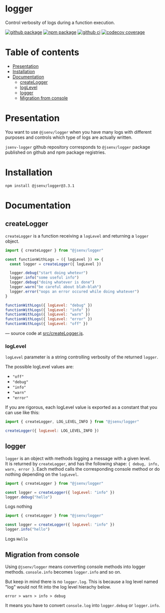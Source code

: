 # logger

Control verbosity of logs during a function execution.

[![github package](https://img.shields.io/github/package-json/v/jsenv/jsenv-logger.svg?logo=github&label=package)](https://github.com/jsenv/jsenv-logger/packages)
[![npm package](https://img.shields.io/npm/v/@jsenv/logger.svg?logo=npm&label=package)](https://www.npmjs.com/package/@jsenv/logger)
[![github ci](https://github.com/jsenv/jsenv-logger/workflows/ci/badge.svg)](https://github.com/jsenv/jsenv-logger/actions?workflow=ci)
[![codecov coverage](https://codecov.io/gh/jsenv/jsenv-logger/branch/master/graph/badge.svg)](https://codecov.io/gh/jsenv/jsenv-logger)

# Table of contents

- [Presentation](#Presentation)
- [Installation](#installation)
- [Documentation](#usage)
  - [createLogger](#createLogger)
  - [logLevel](#logLevel)
  - [logger](#logger)
  - [Migration from console](#migration-from-console)

# Presentation

You want to use `@jsenv/logger` when you have many logs with different purposes and controls which type of logs are actually written.

`jsenv-logger` github repository corresponds to `@jsenv/logger` package published on github and npm package registries.

# Installation

```console
npm install @jsenv/logger@3.3.1
```

# Documentation

## createLogger

`createLogger` is a function receiving a `logLevel` and returning a `logger` object.

```js
import { createLogger } from "@jsenv/logger"

const functionWithLogs = ({ logLevel }) => {
  const logger = createLogger({ logLevel })

  logger.debug("start doing whetevr")
  logger.info("some useful info")
  logger.debug("doing whatever is done")
  logger.warn("be careful about blah-blah")
  logger.error("oops an error occured while doing whatever")
}

functionWithLogs({ logLevel: "debug" })
functionWithLogs({ logLevel: "info" })
functionWithLogs({ logLevel: "warn" })
functionWithLogs({ logLevel: "error" })
functionWithLogs({ logLevel: "off" })
```

— source code at [src/createLogger.js](./src/createLogger.js).

### logLevel

`logLevel` parameter is a string controlling verbosity of the returned `logger`.

The possible logLevel values are:

- `"off"`
- `"debug"`
- `"info"`
- `"warn"`
- `"error"`

If you are rigorous, each logLevel value is exported as a constant that you can use like this:

```js
import { createLogger, LOG_LEVEL_INFO } from "@jsenv/logger"

createLogger({ logLevel: LOG_LEVEL_INFO })
```

## logger

`logger` is an object with methods logging a message with a given level.<br />
It is returned by `createLogger`, and has the following shape: `{ debug, info, warn, error }`. Each method calls the corresponding console method or do nothing depending on the `logLevel`.

```js
import { createLogger } from "@jsenv/logger"

const logger = createLogger({ logLevel: "info" })
logger.debug("hello")
```

Logs nothing

```js
import { createLogger } from "@jsenv/logger"

const logger = createLogger({ logLevel: "info" })
logger.info("hello")
```

Logs `Hello`

## Migration from console

Using `@jsenv/logger` means converting console methods into logger methods. `console.info` becomes `logger.info` and so on.

But keep in mind there is no `logger.log`. This is because a log level named "log" would not fit into the log level hierachy below.

```
error > warn > info > debug
```

It means you have to convert `console.log` into `logger.debug` or `logger.info`.
